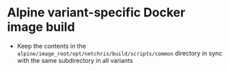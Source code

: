 # Alpine variant-specific Docker image build

- Keep the contents in the `alpine/image_root/opt/netchris/build/scripts/common` directory in sync with the same subdirectory in all variants

